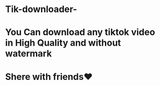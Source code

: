 # Tik-downloader-
# You Can download any tiktok video in High Quality and without watermark
# Shere with friends❤️
